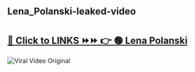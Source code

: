 
 ## Lena_Polanski-leaked-video 

# <h2><a href="https://clipsfans.com/Lena_Polanski&ref=git">🔗 Click to LINKS ⏩⏩ 👉 🟢 Lena Polanski </a></h2>

<a href="https://clipsfans.com/Lena_Polanski&ref=git" rel="nofollow" data-target="animated-image.originalLink"><img src="https://i.ibb.co.com/xMMVF88/686577567.gif" alt="Viral Video Original" style="max-width: 100%; display: inline-block;" data-target="animated-image.originalImage"></a>

